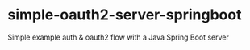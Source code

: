 # simple-oauth2-server-springboot
Simple example auth &amp; oauth2 flow with a Java Spring Boot server
